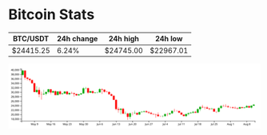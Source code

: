 # Bitcoin Stats

BTC/USDT|24h change|24h high|24h low|
|---|---|---|---|
|$24415.25|6.24%|$24745.00|$22967.01|

<img src="./chart.svg">
